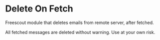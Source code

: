 # Delete On Fetch
Freescout module that deletes emails from remote server, after fetched.

All fetched messages are deleted without warning. Use at your own risk.